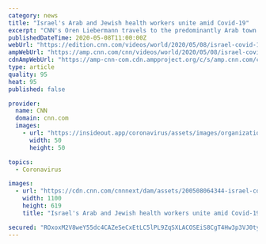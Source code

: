```yaml
---
category: news
title: "Israel's Arab and Jewish health workers unite amid Covid-19"
excerpt: "CNN's Oren Liebermann travels to the predominantly Arab town of Kafr Qara, which has the highest number of doctors per capita anywhere in Israel, to learn more about the role of Israel's Arab doctors in wider society."
publishedDateTime: 2020-05-08T11:00:00Z
webUrl: "https://edition.cnn.com/videos/world/2020/05/08/israel-covid-19-coronavirus-pandemic-jewish-arab-health-workers-liebermann-pkg-intl-ldn-vpx.cnn"
ampWebUrl: "https://amp.cnn.com/cnn/videos/world/2020/05/08/israel-covid-19-coronavirus-pandemic-jewish-arab-health-workers-liebermann-pkg-intl-ldn-vpx.cnn"
cdnAmpWebUrl: "https://amp-cnn-com.cdn.ampproject.org/c/s/amp.cnn.com/cnn/videos/world/2020/05/08/israel-covid-19-coronavirus-pandemic-jewish-arab-health-workers-liebermann-pkg-intl-ldn-vpx.cnn"
type: article
quality: 95
heat: 95
published: false

provider:
  name: CNN
  domain: cnn.com
  images:
    - url: "https://insideout.app/coronavirus/assets/images/organizations/cnn.com-50x50.jpg"
      width: 50
      height: 50

topics:
  - Coronavirus

images:
  - url: "https://cdn.cnn.com/cnnnext/dam/assets/200508064344-israel-covid-19-coronavirus-pandemic-jewish-arab-health-workers-liebermann-pkg-intl-ldn-vpx-00035819-super-tease.jpg"
    width: 1100
    height: 619
    title: "Israel's Arab and Jewish health workers unite amid Covid-19"

secured: "ROxoxM2V8weY55dc4CAZeSeCxEtLC5lPL9ZqSXLACOSEiS8CgT4Hw3p3VJ0tygo8YI4qGBKD+0SpLrDQLcG4T5H7jKBATq6CxKtdNu0RsGeLLK6K/bNJQ1fx2pz6xJjHsAnrPBZkdMnkLD5WsdPXlnGMZbNi1Uwp3URrjmPdFA6hSRYj+PZGWexEgxTm9ZgPPFDeMOxQSXx2A0eK+LQnWeXi9tQjNiyxQ7ojiWmnjGPnNFLT8WlmgwS53peDmslDwi9hTwODI89kaCri7A7CHQ2ZiLhLaeRXDSrtO2XIPGm4q14am/2UxJ8TR9jWXnxcv9Pd0zJAEJEH1Q75rbnBxxMRoiSiK615RTydxSn0ibB2EAmjKFHXq2+/9f67CNziKYDOqprqW1z2N6yYOLfQ+dDGUEUWPIejZS86u6JyY6p51monah5ouupQcJPwfEDVWinxzs3bTdXWG4eH4VY3qGnsXTqtgxCXN17nwLS0RaA=;j4PiC2JDdWs2fuLE8Qh1Xw=="
---
```


